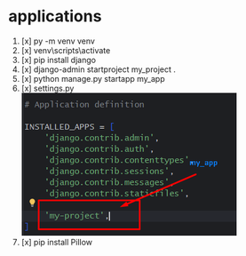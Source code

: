 # applications
1. [x] py -m venv venv
2. [x] venv\scripts\activate
3. [x] pip install django
4. [x] django-admin startproject my_project .
5. [x] python manage.py startapp my_app
6. [x] settings.py  
   ![img.png](img.png)
7. [x] pip install Pillow
